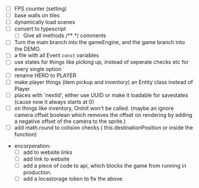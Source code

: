 - [ ] FPS counter (setting)
- [ ] base walls on tiles
- [ ] dynamically load scenes
- [ ] convert to typescript
    - [ ] Give all methods /** */ comments
- [ ] Turn the main branch into the gameEngine, and the game branch into the DEMO.
- [ ] a file with all Event `const` variables
- [ ] use states for things like picking up, instead of seperate checks etc for every single option
- [ ] rename HERO to PLAYER
- [ ] make player things (item pickup and inventory) an Entity class instead of Player
- [ ] places with 'nextId', either use UUID or make it loadable for savestates (cause now it always starts at 0)
- [ ] on things like inventory, OnInit won't be called. (maybe an ignore camera offset boolean which removes the offset on rendering by adding a negative offset of the camera to the sprite.)
- [ ] add math.round to colision checks ( this.destinationPosition or inside the function)

- encorperation:
    - [ ] add to website links
    - [ ] add link to website
    - [ ] add a piece of code to api, which blocks the game from running in production.
    - [ ] add a locastorage token to fix the above.